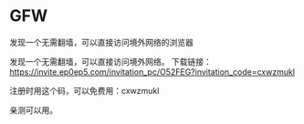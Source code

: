# GFW
发现一个无需翻墙，可以直接访问境外网络的浏览器

发现一个无需翻墙，可以直接访问境外网络。
下载链接：https://invite.ep0ep5.com/invitation_pc/O52FEG?invitation_code=cxwzmukl

注册时用这个码，可以免费用：cxwzmukl 

亲测可以用。
